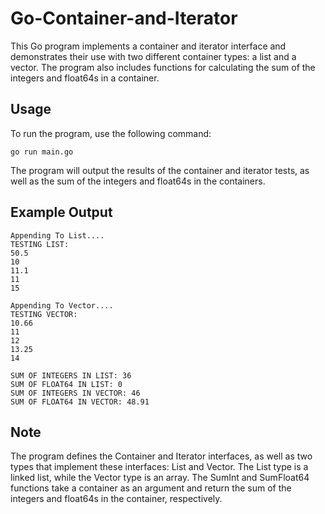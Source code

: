 # Go-Container-and-Iterator
This Go program implements a container and iterator interface and demonstrates their use with two different container types: a list and a vector. The program also includes functions for calculating the sum of the integers and float64s in a container.
## Usage
To run the program, use the following command:
```
go run main.go
```
The program will output the results of the container and iterator tests, as well as the sum of the integers and float64s in the containers.

## Example Output
```
Appending To List....
TESTING LIST:
50.5
10
11.1
11
15

Appending To Vector....
TESTING VECTOR:
10.66
11
12
13.25
14

SUM OF INTEGERS IN LIST: 36
SUM OF FLOAT64 IN LIST: 0
SUM OF INTEGERS IN VECTOR: 46
SUM OF FLOAT64 IN VECTOR: 48.91
```

## Note
The program defines the Container and Iterator interfaces, as well as two types that implement these interfaces: List and Vector. The List type is a linked list, while the Vector type is an array. The SumInt and SumFloat64 functions take a container as an argument and return the sum of the integers and float64s in the container, respectively.
